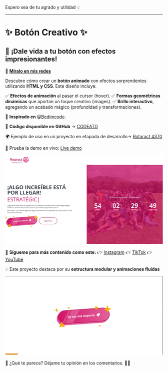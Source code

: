Espero sea de tu agrado y utilidad 💡

---

# ✨ Botón Creativo ✨
## 🚀 ¡Dale vida a tu botón con efectos impresionantes!

🎥 **[Míralo en mis redes](https://bio.link/codeatd/)**

Descubre cómo crear un **botón animado** con efectos sorprendentes utilizando **HTML y CSS**. Este diseño incluye:

✅ **Efectos de animación** al pasar el cursor (hover).
✅ **Formas geométricas dinámicas** que aportan un toque creativo (images).
✅ **Brillo interactivo**, agregando un acabado mágico (profundidad y transformaciones).

🔹 **Inspirado en** [@Bedimcode](https://www.youtube.com/@Bedimcode).

💾 **Código disponible en GitHub** → [CODEATD](https://github.com/CODEATD/creative-button)

🌍 Ejemplo de uso en un proyecto en etapada de desarrollo→ [Rotaract 4370](https://rotaract4370.org/)

🚀 Prueba la demo en vivo: [Live demo](https://creative-button-1.netlify.app/)

![Example img](/example.jpeg)

📌 **Sígueme para más contenido como este:**
👉 [Instagram](https://www.instagram.com/codeatd/)
👉 [TikTok](https://www.tiktok.com/@codeatd)
👉 [YouTube](https://www.youtube.com/@codeatd)

💡 Este proyecto destaca por su **estructura modular y animaciones fluidas**

![preview img](/preview.jpg)

🔗 ¿Qué te parece? Déjame tu opinión en los comentarios. 🚀💙